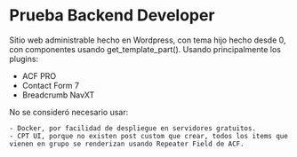 # Prueba Backend Developer

Sitio web administrable hecho en Wordpress, con tema hijo hecho desde 0, con componentes usando get_template_part(). Usando principalmente los plugins:

- ACF PRO
- Contact Form 7
- Breadcrumb NavXT


No se consideró necesario usar: 
    
    - Docker, por facilidad de despliegue en servidores gratuitos.
    - CPT UI, porque no existen post custom que crear, todos los items que vienen en grupo se renderizan usando Repeater Field de ACF.
